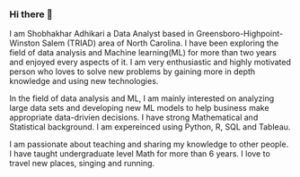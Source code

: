 ### Hi there 👋

<!--
**shobhakhar/shobhakhar** is a ✨ _special_ ✨ repository because its `README.md` (this file) appears on your GitHub profile.

Here are some ideas to get you started:

- 🔭 I’m currently working on ...
- 🌱 I’m currently learning ...
- 👯 I’m looking to collaborate on ...
- 🤔 I’m looking for help with ...
- 💬 Ask me about ...
- 📫 How to reach me: ...
- 😄 Pronouns: ...
- ⚡ Fun fact: ...
-->
I am Shobhakhar Adhikari a Data Analyst based in Greensboro-Highpoint-Winston Salem (TRIAD) area of North Carolina. I have been exploring the field of data analysis and Machine learning(ML) for more than two years and enjoyed every aspects of it. I am very enthusiastic and highly motivated person who loves to solve new problems by gaining more in depth knowledge and using new technologies.

In the field of data analysis and ML, I am mainly interested on analyzing large data sets and developing new ML models to help business make appropriate data-drivien decisions. I have strong Mathematical and Statistical background. I am expereinced using Python, R, SQL and Tableau.

I am passionate about teaching and sharing my knowledge to other people. I have taught undergraduate level Math for more than 6 years. I love to travel new places, singing and running.
